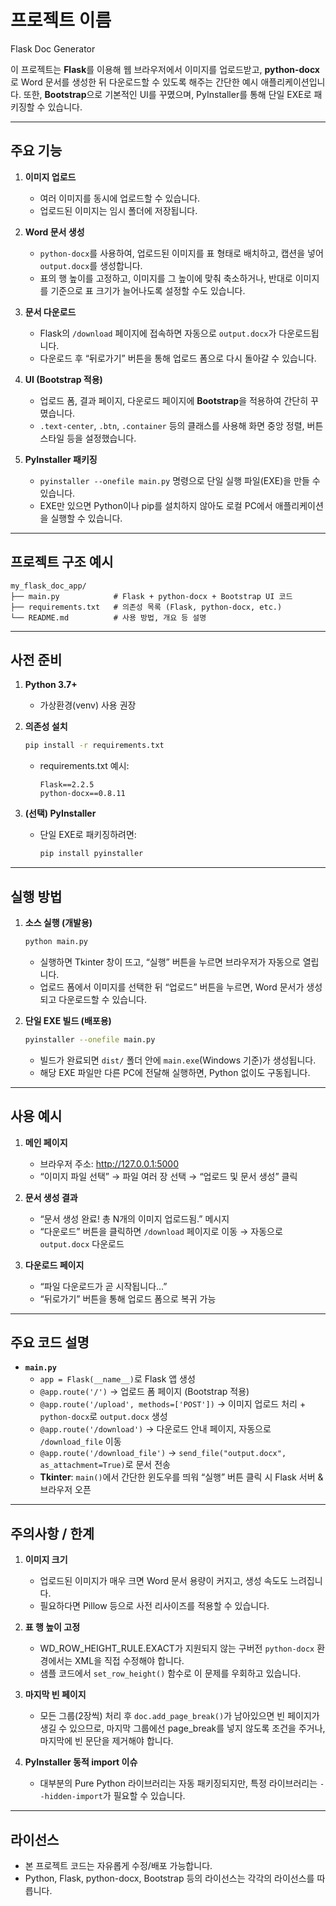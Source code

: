 
# 프로젝트 이름
Flask Doc Generator

이 프로젝트는 **Flask**를 이용해 웹 브라우저에서 이미지를 업로드받고, **python-docx**로 Word 문서를 생성한 뒤 다운로드할 수 있도록 해주는 간단한 예시 애플리케이션입니다. 또한, **Bootstrap**으로 기본적인 UI를 꾸몄으며, PyInstaller를 통해 단일 EXE로 패키징할 수 있습니다.

---

## 주요 기능

1. **이미지 업로드**
    - 여러 이미지를 동시에 업로드할 수 있습니다.
    - 업로드된 이미지는 임시 폴더에 저장됩니다.

2. **Word 문서 생성**
    - `python-docx`를 사용하여, 업로드된 이미지를 표 형태로 배치하고, 캡션을 넣어 `output.docx`를 생성합니다.
    - 표의 행 높이를 고정하고, 이미지를 그 높이에 맞춰 축소하거나, 반대로 이미지를 기준으로 표 크기가 늘어나도록 설정할 수도 있습니다.

3. **문서 다운로드**
    - Flask의 `/download` 페이지에 접속하면 자동으로 `output.docx`가 다운로드됩니다.
    - 다운로드 후 “뒤로가기” 버튼을 통해 업로드 폼으로 다시 돌아갈 수 있습니다.

4. **UI (Bootstrap 적용)**
    - 업로드 폼, 결과 페이지, 다운로드 페이지에 **Bootstrap**을 적용하여 간단히 꾸몄습니다.
    - `.text-center`, `.btn`, `.container` 등의 클래스를 사용해 화면 중앙 정렬, 버튼 스타일 등을 설정했습니다.

5. **PyInstaller 패키징**
    - `pyinstaller --onefile main.py` 명령으로 단일 실행 파일(EXE)을 만들 수 있습니다.
    - EXE만 있으면 Python이나 pip를 설치하지 않아도 로컬 PC에서 애플리케이션을 실행할 수 있습니다.

---

## 프로젝트 구조 예시

```
my_flask_doc_app/
├── main.py            # Flask + python-docx + Bootstrap UI 코드
├── requirements.txt   # 의존성 목록 (Flask, python-docx, etc.)
└── README.md          # 사용 방법, 개요 등 설명
```

---

## 사전 준비

1. **Python 3.7+**
    - 가상환경(venv) 사용 권장
2. **의존성 설치**
   ```bash
   pip install -r requirements.txt
   ```
    - requirements.txt 예시:
      ```
      Flask==2.2.5
      python-docx==0.8.11
      ```

3. **(선택) PyInstaller**
    - 단일 EXE로 패키징하려면:
      ```bash
      pip install pyinstaller
      ```

---

## 실행 방법

1. **소스 실행 (개발용)**
   ```bash
   python main.py
   ```
    - 실행하면 Tkinter 창이 뜨고, “실행” 버튼을 누르면 브라우저가 자동으로 열립니다.
    - 업로드 폼에서 이미지를 선택한 뒤 “업로드” 버튼을 누르면, Word 문서가 생성되고 다운로드할 수 있습니다.

2. **단일 EXE 빌드 (배포용)**
   ```bash
   pyinstaller --onefile main.py
   ```
    - 빌드가 완료되면 `dist/` 폴더 안에 `main.exe`(Windows 기준)가 생성됩니다.
    - 해당 EXE 파일만 다른 PC에 전달해 실행하면, Python 없이도 구동됩니다.

---

## 사용 예시

1. **메인 페이지**
    - 브라우저 주소: http://127.0.0.1:5000
    - “이미지 파일 선택” → 파일 여러 장 선택 → “업로드 및 문서 생성” 클릭

2. **문서 생성 결과**
    - “문서 생성 완료! 총 N개의 이미지 업로드됨.” 메시지
    - “다운로드” 버튼을 클릭하면 `/download` 페이지로 이동 → 자동으로 `output.docx` 다운로드

3. **다운로드 페이지**
    - “파일 다운로드가 곧 시작됩니다...”
    - “뒤로가기” 버튼을 통해 업로드 폼으로 복귀 가능

---

## 주요 코드 설명

- **`main.py`**
    - `app = Flask(__name__)`로 Flask 앱 생성
    - `@app.route('/')` → 업로드 폼 페이지 (Bootstrap 적용)
    - `@app.route('/upload', methods=['POST'])` → 이미지 업로드 처리 + `python-docx`로 `output.docx` 생성
    - `@app.route('/download')` → 다운로드 안내 페이지, 자동으로 `/download_file` 이동
    - `@app.route('/download_file')` → `send_file("output.docx", as_attachment=True)`로 문서 전송
    - **Tkinter**: `main()`에서 간단한 윈도우를 띄워 “실행” 버튼 클릭 시 Flask 서버 & 브라우저 오픈

---

## 주의사항 / 한계

1. **이미지 크기**
    - 업로드된 이미지가 매우 크면 Word 문서 용량이 커지고, 생성 속도도 느려집니다.
    - 필요하다면 Pillow 등으로 사전 리사이즈를 적용할 수 있습니다.

2. **표 행 높이 고정**
    - WD_ROW_HEIGHT_RULE.EXACT가 지원되지 않는 구버전 `python-docx` 환경에서는 XML을 직접 수정해야 합니다.
    - 샘플 코드에서 `set_row_height()` 함수로 이 문제를 우회하고 있습니다.

3. **마지막 빈 페이지**
    - 모든 그룹(2장씩) 처리 후 `doc.add_page_break()`가 남아있으면 빈 페이지가 생길 수 있으므로, 마지막 그룹에선 page_break를 넣지 않도록 조건을 주거나, 마지막에 빈 문단을 제거해야 합니다.

4. **PyInstaller 동적 import 이슈**
    - 대부분의 Pure Python 라이브러리는 자동 패키징되지만, 특정 라이브러리는 `--hidden-import`가 필요할 수 있습니다.

---

## 라이선스

- 본 프로젝트 코드는 자유롭게 수정/배포 가능합니다.
- Python, Flask, python-docx, Bootstrap 등의 라이선스는 각각의 라이선스를 따릅니다.
